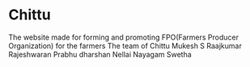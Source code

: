 # Chittu
The website made for forming and promoting FPO(Farmers Producer Organization) for the farmers 
The team of Chittu
Mukesh S
Raajkumar 
Rajeshwaran
Prabhu dharshan
Nellai Nayagam
Swetha 
